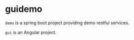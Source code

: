# guidemo

`demo` is a spring boot project providing demo restful services.

`gui` is an Angular project.
